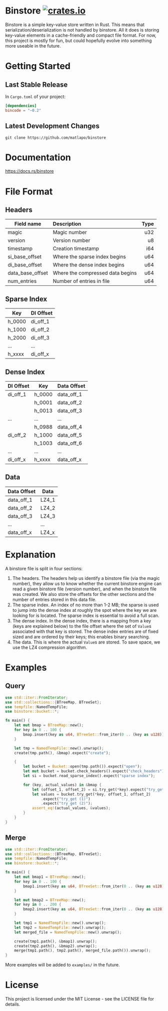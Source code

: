 # Binstore [![crates.io](https://img.shields.io/crates/v/binstore)](https://crates.io/crates/binstore)

Binstore is a simple key-value store written in Rust. This means that serialization/deserialization is not handled by binstore. All it does is storing key-value elements in a cache-friendly and compact file format. For now, this project is mostly for fun, but could hopefully evolve into something more useable in the future.

# Getting Started

## Last Stable Release
In `Cargo.toml` of your project:
```toml
[dependencies]
bincode = "~0.2"
```

## Latest Development Changes
`git clone https://github.com/matlapo/binstore`

# Documentation

https://docs.rs/binstore

# File Format
## Headers

| Field name       | Description                      | Type |
| ---------------- |:---------------------------------|-----:|
| magic            | Magic number                     | u32  |
| version          | Version number                   | u8   |
| timestamp        | Creation timestamp               | i64  |
| si_base_offset   | Where the sparse index begins    | u64  |
| di_base_offset   | Where the dense index begins     | u64  |
| data_base_offset | Where the compressed data begins | u64  |
| num_entries      | Number of entries in file        | u64  |

## Sparse Index
| Key    | DI Offset |
|--------|-----------|
| h_0000 | di_off_1  |
| h_1000 | di_off_2  |
| h_2000 | di_off_3  |
| ...    | ...       |
| h_xxxx | di_off_x  |

## Dense Index
| DI Offset | Key    | Data Offset |
|-----------|--------|-------------|
| di_off_1  | h_0000 | data_off_1  |
|           | h_0001 | data_off_2  |
|           | h_0013 | data_off_3  |
| ...       | ...    | ...         |
|           | h_0988 | data_off_4  |
| di_off_2  | h_1000 | data_off_5  |
|           | h_1003 | data_off_6  |
| ...       | ...    | ...         |
| di_off_x  | h_xxxx | data_off_x  |

## Data
| Data Offset | Data  |
|-------------|-------|
| data_off_1  | LZ4_1 |
| data_off_2  | LZ4_2 |
| data_off_3  | LZ4_3 |
| ...         | ...   |
| data_off_x  | LZ4_x |

# Explanation
A binstore file is split in four sections:

1. The headers.  The headers help us identify a binstore file (via the
   magic number), they allow us to know whether the current binstore
   engine can read a given binstore file (version number), and when the
   binstore file was created.  We also store the offsets for the other
   sections and the number of entries stored in this data file.
2. The sparse index.  An index of no more than 1-2 MB; the sparse is
   used to jump into the dense index at roughly the spot where the key
   we are looking for is located.  The sparse index is essential to
   avoid a full scan.
3. The dense index.  In the dense index, there is a mapping from a key
   (keys are explained below) to the file offset where the set of
   `Value`s associated with that key is stored.  The dense index entries
   are of fixed sized and are ordered by their keys; this enables
   binary searching.
4. The data.  This is where the actual `Value`s are stored.  To save
   space, we use the LZ4 compression algorithm.
   
# Examples

## Query

```rust
use std::iter::FromIterator;
use std::collections::{BTreeMap, BTreeSet};
use tempfile::NamedTempFile;
use binstore::bucket::*;

fn main() {
    let mut bmap = BTreeMap::new();
    for key in 0 .. 100 {
        bmap.insert(key as u64, BTreeSet::from_iter(0 .. (key as u128)));
    }

    let tmp = NamedTempFile::new().unwrap();
    create(tmp.path(), &bmap).expect("create");

    {
        let bucket = Bucket::open(tmp.path()).expect("open");
        let mut bucket = bucket.check_headers().expect("check_headers");
        let si = bucket.read_sparse_index().expect("sparse index");

        for (key, actual_values) in &bmap {
            let (offset_1, offset_2) = si.try_get(*key).expect("try_get");
            let values = bucket.try_get(*key, offset_1, offset_2)
                .expect("try_get (1)")
                .expect("try_get (2)");
            assert_eq!(actual_values, &values);
        }
    }
}
```

## Merge

```rust
use std::iter::FromIterator;
use std::collections::{BTreeMap, BTreeSet};
use tempfile::NamedTempFile;
use binstore::bucket::*;

fn main() {
    let mut bmap1 = BTreeMap::new();
    for key in 0 .. 100 {
        bmap1.insert(key as u64, BTreeSet::from_iter(0 .. (key as u128)));
    }

    let mut bmap2 = BTreeMap::new();
    for key in 0 .. 200 {
        bmap2.insert(key as u64, BTreeSet::from_iter(0 .. (key as u128)));
    }

    let tmp1 = NamedTempFile::new().unwrap();
    let tmp2 = NamedTempFile::new().unwrap();
    let merged_file = NamedTempFile::new().unwrap();

    create(tmp1.path(), &bmap1).unwrap();
    create(tmp2.path(), &bmap2).unwrap();
    merge(tmp1.path(), tmp2.path(), merged_file.path()).unwrap();
}
```

More examples will be added to `examples/` in the future.

# License
This project is licensed under the MIT License - see the LICENSE file for details.
